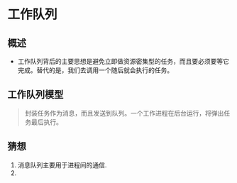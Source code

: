 # 工作队列

## 概述
- 工作队列背后的主要思想是避免立即做资源密集型的任务，而且要必须要等它完成。替代的是，我们去调用一个随后就会执行的任务。


## 工作队列模型
> 封装任务作为消息，而且发送到队列。一个工作进程在后台运行，将弹出任务最后执行。

## 猜想
1. 消息队列主要用于进程间的通信.
2. 